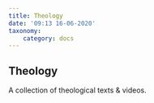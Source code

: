 ```yaml
---
title: Theology
date: '09:13 16-06-2020'
taxonomy:
    category: docs
---
```


## Theology

A collection of theological texts & videos.